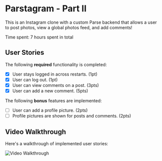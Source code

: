 # Parstagram - Part II

This is an Instagram clone with a custom Parse backend that allows a user to post photos, view a global photos feed, and add comments!

Time spent: 7 hours spent in total

## User Stories

The following **required** functionality is completed:

- [x] User stays logged in across restarts. (1pt)
- [x] User can log out. (1pt)
- [x] User can view comments on a post. (3pts)
- [x] User can add a new comment. (5pts)

The following **bonus** features are implemented:

- [ ] User can add a profile picture. (2pts)
- [ ] Profile pictures are shown for posts and comments. (2pts)

## Video Walkthrough

Here's a walkthrough of implemented user stories:

<img src='https://github.com/sprrp/Building-Instagram-final-/blob/main/Instagram%20Complete.gif' title='Video Walkthrough' width='' alt='Video Walkthrough' />
